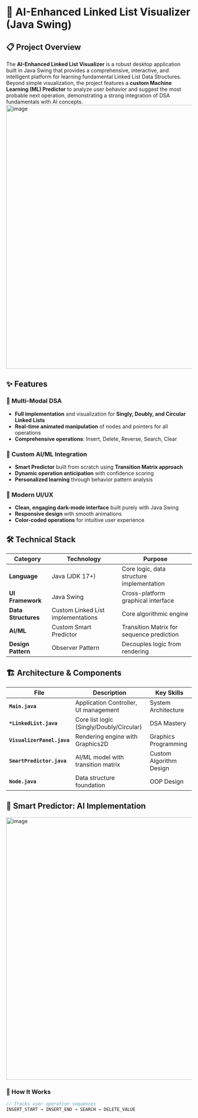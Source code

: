 # 🧠 AI-Enhanced Linked List Visualizer (Java Swing)

## 📋 Project Overview
The **AI-Enhanced Linked List Visualizer** is a robust desktop application built in Java Swing that provides a comprehensive, interactive, and intelligent platform for learning fundamental Linked List Data Structures. Beyond simple visualization, the project features a **custom Machine Learning (ML) Predictor** to analyze user behavior and suggest the most probable next operation, demonstrating a strong integration of DSA fundamentals with AI concepts.
<img width="1366" height="716" alt="image" src="https://github.com/user-attachments/assets/721aee25-2791-4305-a43c-61ab70745d11" />




## ✨ Features

### 🎯 Multi-Modal DSA
- **Full implementation** and visualization for **Singly, Doubly, and Circular Linked Lists**
- **Real-time animated manipulation** of nodes and pointers for all operations
- **Comprehensive operations**: Insert, Delete, Reverse, Search, Clear

### 🤖 Custom AI/ML Integration
- **Smart Predictor** built from scratch using **Transition Matrix approach**
- **Dynamic operation anticipation** with confidence scoring
- **Personalized learning** through behavior pattern analysis

### 🎨 Modern UI/UX
- **Clean, engaging dark-mode interface** built purely with Java Swing
- **Responsive design** with smooth animations
- **Color-coded operations** for intuitive user experience

## 🛠️ Technical Stack

| Category | Technology | Purpose |
|----------|------------|---------|
| **Language** | Java (JDK 17+) | Core logic, data structure implementation |
| **UI Framework** | Java Swing | Cross-platform graphical interface |
| **Data Structures** | Custom Linked List implementations | Core algorithmic engine |
| **AI/ML** | Custom Smart Predictor | Transition Matrix for sequence prediction |
| **Design Pattern** | Observer Pattern | Decouples logic from rendering |

## 🏗️ Architecture & Components

| File | Description | Key Skills |
|------|-------------|------------|
| **`Main.java`** | Application Controller, UI management | System Architecture |
| **`*LinkedList.java`** | Core list logic (Singly/Doubly/Circular) | DSA Mastery |
| **`VisualizerPanel.java`** | Rendering engine with Graphics2D | Graphics Programming |
| **`SmartPredictor.java`** | AI/ML model with transition matrix | Custom Algorithm Design |
| **`Node.java`** | Data structure foundation | OOP Design |

## 🧠 Smart Predictor: AI Implementation

<img width="1364" height="712" alt="image" src="https://github.com/user-attachments/assets/c6719dc2-0257-486f-9e63-3d721ec7b89a" />


### 🔄 How It Works
```java
// Tracks user operation sequences
INSERT_START → INSERT_END → SEARCH → DELETE_VALUE

